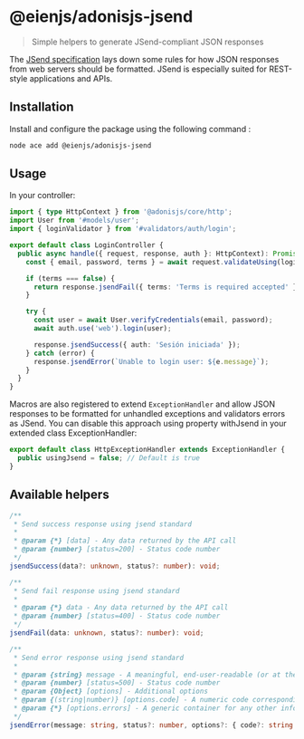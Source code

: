 # @eienjs/adonisjs-jsend

> Simple helpers to generate JSend-compliant JSON responses

The [JSend specification](https://github.com/omniti-labs/jsend) lays down some rules for how JSON responses from web servers should be formatted. JSend is especially suited for REST-style applications and APIs.

## Installation

Install and configure the package using the following command :

```bash
node ace add @eienjs/adonisjs-jsend
```

## Usage

In your controller:

```ts
import { type HttpContext } from '@adonisjs/core/http';
import User from '#models/user';
import { loginValidator } from '#validators/auth/login';

export default class LoginController {
  public async handle({ request, response, auth }: HttpContext): Promise<void> {
    const { email, password, terms } = await request.validateUsing(loginValidator);

    if (terms === false) {
      return response.jsendFail({ terms: 'Terms is required accepted' });
    }

    try {
      const user = await User.verifyCredentials(email, password);
      await auth.use('web').login(user);

      response.jsendSuccess({ auth: 'Sesión iniciada' });
    } catch (error) {
      response.jsendError(`Unable to login user: ${e.message}`);
    }
  }
}
```

Macros are also registered to extend `ExceptionHandler` and allow JSON responses to be formatted for unhandled exceptions and validators errors as JSend. You can disable this approach using property withJsend in your extended class ExceptionHandler:

```ts
export default class HttpExceptionHandler extends ExceptionHandler {
  public usingJsend = false; // Default is true
}
```

## Available helpers

```ts
/**
 * Send success response using jsend standard
 *
 * @param {*} [data] - Any data returned by the API call
 * @param {number} [status=200] - Status code number
 */
jsendSuccess(data?: unknown, status?: number): void;

/**
 * Send fail response using jsend standard
 *
 * @param {*} data - Any data returned by the API call
 * @param {number} [status=400] - Status code number
 */
jsendFail(data: unknown, status?: number): void;

/**
 * Send error response using jsend standard
 *
 * @param {string} message - A meaningful, end-user-readable (or at the least log-worthy) message, explaining what went wrong
 * @param {number} [status=500] - Status code number
 * @param {Object} [options] - Additional options
 * @param {(string|number)} [options.code] - A numeric code corresponding to the error, if applicable
 * @param {*} [options.errors] - A generic container for any other information about the error, i.e. the conditions that caused the error, stack traces, etc
 */
jsendError(message: string, status?: number, options?: { code?: string | number; errors?: unknown }): void;
```
